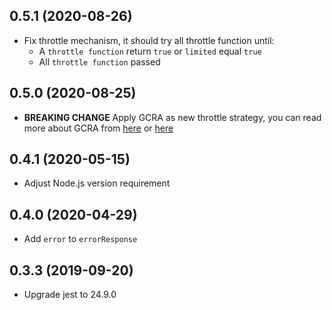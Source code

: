 ## 0.5.1 (2020-08-26)
- Fix throttle mechanism, it should try all throttle function until:
  - A `throttle function` return `true` or `limited` equal `true`
  - All `throttle function` passed

## 0.5.0 (2020-08-25)
- **BREAKING CHANGE** Apply GCRA as new throttle strategy, you can read more about GCRA from [here](https://brandur.org/rate-limiting) or [here](https://github.com/Losant/redis-gcra)

## 0.4.1 (2020-05-15)
- Adjust Node.js version requirement

## 0.4.0 (2020-04-29)
- Add `error` to `errorResponse`

## 0.3.3 (2019-09-20)
- Upgrade jest to 24.9.0